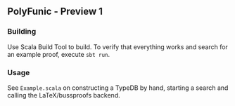 ## PolyFunic - Preview 1

### Building

Use Scala Build Tool to build. To verify that everything works and search for an example proof, execute `sbt run`.

### Usage

See `Example.scala` on constructing a TypeDB by hand, starting a search and calling the LaTeX/bussproofs backend.
